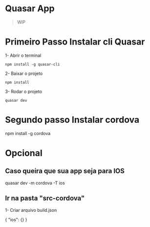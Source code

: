 # Quasar App

> WIP
# Primeiro Passo Instalar cli Quasar
1- Abrir o terminal 

    npm install -g quasar-cli 
    
2- Baixar o projeto 

    npm install
    
3- Rodar o projeto

    quasar dev
    
# Segundo passo Instalar cordova    
npm install -g cordova

# Opcional
## Caso queira que sua app seja para IOS
   quasar dev -m cordova -T ios

## Ir na pasta "src-cordova"
1- Criar arquivo build.json

{
  "ios": {}
}
   
